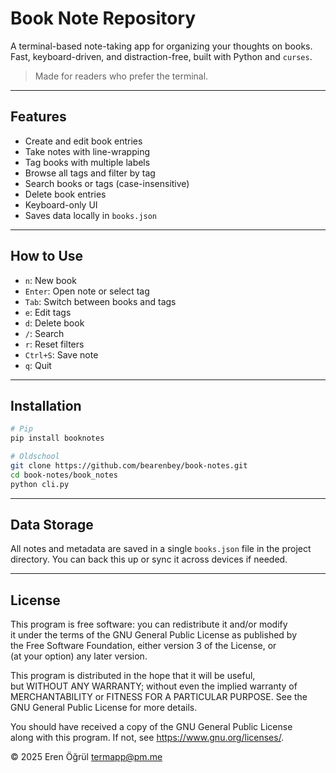 # Book Note Repository

A terminal-based note-taking app for organizing your thoughts on books. Fast, keyboard-driven, and distraction-free, built with Python and `curses`.

> Made for readers who prefer the terminal.

---

## Features

- Create and edit book entries  
- Take notes with line-wrapping  
- Tag books with multiple labels  
- Browse all tags and filter by tag  
- Search books or tags (case-insensitive)  
- Delete book entries  
- Keyboard-only UI  
- Saves data locally in `books.json`  

---

## How to Use

- `n`: New book  
- `Enter`: Open note or select tag  
- `Tab`: Switch between books and tags  
- `e`: Edit tags  
- `d`: Delete book  
- `/`: Search  
- `r`: Reset filters  
- `Ctrl+S`: Save note  
- `q`: Quit  

---

## Installation

```bash
# Pip
pip install booknotes

# Oldschool
git clone https://github.com/bearenbey/book-notes.git
cd book-notes/book_notes
python cli.py
```

---

## Data Storage

All notes and metadata are saved in a single `books.json` file in the project directory. You can back this up or sync it across devices if needed.

---

## License

This program is free software: you can redistribute it and/or modify  
it under the terms of the GNU General Public License as published by  
the Free Software Foundation, either version 3 of the License, or  
(at your option) any later version.

This program is distributed in the hope that it will be useful,  
but WITHOUT ANY WARRANTY; without even the implied warranty of  
MERCHANTABILITY or FITNESS FOR A PARTICULAR PURPOSE. See the  
GNU General Public License for more details.

You should have received a copy of the GNU General Public License  
along with this program. If not, see <https://www.gnu.org/licenses/>.

© 2025 Eren Öğrül [termapp@pm.me](mailto:termapp@pm.me)
